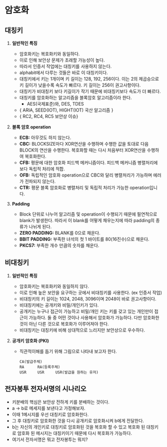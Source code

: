 # 암호화

## 대칭키
1. **일반적인 특징**
   - 암호화키는 복호화키와 동일하다.
   - 이로 인해 보안상 문제가 초래할 가능성이 높다.
   - 따라서 인증서 작업에는 대칭키를 사용하지 않는다.
   - alphabit에서 다루는 것들은 바로 이 대칭키이다.
   - 대칭키에서 키는 1개이며 키 길이는 128, 192, 256이다. 이는 2의 제곱승으로 키 길이가 낮을수록 속도가 빠르다. 키 길이는 256이 권고사항이다.
   - 대칭키가 비대칭키 보다 키길이가 작기 때문에 비대칭키보다 속도가 더 빠르다.
   - 대칭키를 암호화하는 알고리즘을 블록암호 알고리즘이라 한다.
     - AES(국제표준)와, DES, TDES 
   - { ARIA, SEED(IOT), HIGHT(IOT) 국산 알고리즘 }
   - { RC2, RC4, RC5 보안상 이슈}

2. **블록 암호 operation**
   - **ECB:** 아무것도 하지 않는다.
   - **CBC:** BLOCKSIZE마다 XOR연산을 수행하며 수행한 값을 토대로 다음 BLOCK의 연산을 수행한다. 복호화할 때는 다시 처음부터 XOR연산을 수행하여 복호화한다.
   - **CFB:** 평문에 대한 암호화 피드백 메커니즘이다. 피드백 메커니즘 병렬처리에 보다 독립적 처리에 적합.
   - **OFB:** 독립적인 암호화 operation으로 CBC와 달리 병렬처리가 가능하며 에러가 전파되지 않는다.
   - **CTR:** 평문 블록 암호화로 병렬처리 및 독립적 처리가 가능한 operation입니다.

3. **Padding**
   - Block 단위로 나누어 알고리즘 및 operation이 수행되기 때문에 필연적으로 blank가 발생한다. 따라서 이 blank를 어떻게 채우는지에 따라 padding의 종류가 나뉘게 된다.
   - **ZERO PADDING:** BLANK를 0으로 채운다.
   - **BBIT PADDING:** 부족한 녀석의 첫 1 바이트를 80(16진수)으로 채운다.
   - **PKCS7:** 부족한 개수 만큼의 숫자를 채운다.

## 비대칭키
1. **일반적인 특징**
   - 암호화키는 복호화키와 동일하지 않다.
   - 이로 인해 높은 보안을 요구하는 곳에서 비대칭키를 사용한다. (ex 인증서 작업)
   - 비대칭키의 키 길이는 1024, 2048, 3096이며 2048이 바로 권고사항이다.
   - 비대칭키에는 공개키와 비밀/개인키가 있다.
   - 공개키는 누구나 접근이 가능하고 비밀/개인 키는 키를 갖고 있는 개인만이 접근이 가능하다. 둘 중 어떤 것이나 사용해서 암호화가 가능하다. 다만 암호화한 것이 아닌 다른 것으로 복호화가 이루어져야 한다.
   - 비대칭키는 대칭키에 비해 상대적으로 느리지만 보안상으로 우수하다.

2. **공개키 암호화 (PKI)**
   - 직관적이해를 돕기 위해 그림으로 나타내 보고자 한다.
     ```
     CA(발급주체)
     RA      RA(등록주체)
     USR     USR     USR(발급을 원하는 유저)
     ```

## 전자봉투 전자서명의 시나리오
- 키분배의 핵심은 보안상 전하게 키를 분배하는 것이다.
- a -> b로 메세지를 보낸다고 가정해보자.
- 이때 1메시지를 우선 대칭키로 암호화한다.
- 그 후 대칭키로 암호화한 것을 다시 공개키로 암호화시켜 b에게 전달한다.
- b는 자신의 개인키로 대칭키로 암호화된 것을 복호화 할 수 있고 복호화 된 대칭키로 암호화 된 메시지는 대칭키이기 때문에 다시 복호화가 가능하다.
- 여기서 전자서명은 뭐고 전자봉투는 뭐지?
